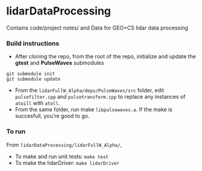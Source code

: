 # lidarDataProcessing
Contains code/project notes/ and Data for GEO+CS lidar data processing

### Build instructions
* After cloning the repo, from the root of the repo, initialize and update the **gtest** and **PulseWaves** submodules
```
git submodule init
git submodule update
```
* From the `lidarFullW_Alpha/deps/PulseWaves/src` folder, edit `pulsefilter.cpp` and `pulsetransform.cpp` to replace any instances of `atoill` with `atoll`.
* From the same folder, run make `libpulsewaves.a`. If the make is succesfull, you're good to go. 

### To run
From `lidarDataProcessing/lidarFullW_Alpha/`,

* To make and run unit tests: `make test`
* To make the lidarDriver: `make lidarDriver`

